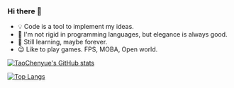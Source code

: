 ### Hi there :clap:
+ :bulb: Code is a tool to implement my ideas.
+ :wrench: I'm not rigid in programming languages, but elegance is always good.
+ :high_brightness: Still learning, maybe forever. 
+ :wink: Like to play games. FPS, MOBA, Open world.

[![TaoChenyue's GitHub stats](https://github-readme-stats-hn6q.vercel.app/api/?username=TaoChenyue&show_icons=true&theme=dracula)](https://github.com/anuraghazra/github-readme-stats)

[![Top Langs](https://github-readme-stats-hn6q.vercel.app/api/top-langs/?username=TaoChenyue)](https://github.com/anuraghazra/github-readme-stats)
